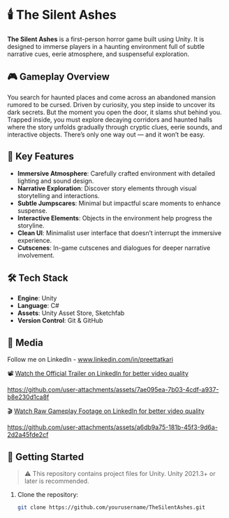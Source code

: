# 🕯️ The Silent Ashes

**The Silent Ashes** is a first-person horror game built using Unity. It is designed to immerse players in a haunting environment full of subtle narrative cues, eerie atmosphere, and suspenseful exploration.

## 🎮 Gameplay Overview

You search for haunted places and come across an abandoned mansion rumored to be cursed. Driven by curiosity, you step inside to uncover its dark secrets. But the moment you open the door, it slams shut behind you. Trapped inside, you must explore decaying corridors and haunted halls where the story unfolds gradually through cryptic clues, eerie sounds, and interactive objects. There’s only one way out — and it won’t be easy.

## 🧠 Key Features

- **Immersive Atmosphere**: Carefully crafted environment with detailed lighting and sound design.
- **Narrative Exploration**: Discover story elements through visual storytelling and interactions.
- **Subtle Jumpscares**: Minimal but impactful scare moments to enhance suspense.
- **Interactive Elements**: Objects in the environment help progress the storyline.
- **Clean UI**: Minimalist user interface that doesn’t interrupt the immersive experience.
- **Cutscenes**: In-game cutscenes and dialogues for deeper narrative involvement.

## 🛠️ Tech Stack

- **Engine**: Unity
- **Language**: C#
- **Assets**: Unity Asset Store, Sketchfab
- **Version Control**: Git & GitHub


## 📸 Media

Follow me on LinkedIn - www.linkedin.com/in/preettatkari

📽️ [Watch the Official Trailer on LinkedIn for better video quality](https://www.linkedin.com/posts/preettatkari_gamedevelopment-madewithunity-horrorgame-activity-7323017721711874048-P-qC?utm_source=share&utm_medium=member_desktop&rcm=ACoAAE93YwQBhEkmK3Yv3vbawTlddB5LmkfNIH0) 


https://github.com/user-attachments/assets/7ae095ea-7b03-4cdf-a937-b8e230d1ca8f


🎬 [Watch Raw Gameplay Footage on LinkedIn for better video quality](https://www.linkedin.com/posts/preettatkari_gamedev-unity3d-indiedev-activity-7323025654646501377-hQMU?utm_source=share&utm_medium=member_desktop&rcm=ACoAAE93YwQBhEkmK3Yv3vbawTlddB5LmkfNIH0)  


https://github.com/user-attachments/assets/a6db9a75-181b-45f3-9d6a-2d2a45fde2cf


## 🚀 Getting Started

> ⚠️ This repository contains project files for Unity. Unity 2021.3+ or later is recommended.

1. Clone the repository:
   ```bash
   git clone https://github.com/yourusername/TheSilentAshes.git

